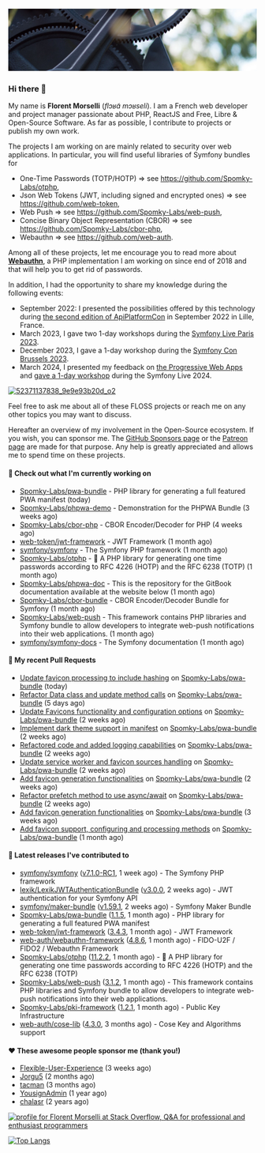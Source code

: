 ![Cover image](1.webp)

### Hi there 👋

My name is **Florent Morselli** (*flɔʁɑ̃ mɔʁseli*). I am a French web developer and project manager passionate about PHP, ReactJS and Free, Libre & Open-Source Software.
As far as possible, I contribute to projects or publish my own work.

The projects I am working on are mainly related to security over web applications. In particular, you will find useful libraries of Symfony bundles for
* One-Time Passwords (TOTP/HOTP) => see https://github.com/Spomky-Labs/otphp,
* Json Web Tokens (JWT, including signed and encrypted ones) => see https://github.com/web-token,
* Web Push => see https://github.com/Spomky-Labs/web-push,
* Concise Binary Object Representation (CBOR) => see https://github.com/Spomky-Labs/cbor-php,
* Webauthn => see https://github.com/web-auth.

Among all of these projects, let me encourage you to read more about [**Webauthn**](https://github.com/web-auth), a PHP implementation I am working on since end of 2018 and that will help you to get rid of passwords.

In addition, I had the opportunity to share my knowledge during the following events:

* September 2022: I presented the possibilities offered by this technology during [the second edition of ApiPlatformCon](https://youtu.be/Y2_0omg1CFk) in September 2022 in Lille, France.
* March 2023, I gave two 1-day workshops during the [Symfony Live Paris 2023](https://live.symfony.com/2023-paris/workshop/maximiser-la-securite-de-vos-applications-avec-le-bundle-security).
* December 2023, I gave a 1-day workshop during the [Symfony Con Brussels 2023](https://live.symfony.com/2023-brussels-con/workshop/road-to-safer-applications).
* March 2024, I presented my feedback on [the Progressive Web Apps](https://live.symfony.com/2024-paris/schedule/de-web-app-a-progressive-web-app) and [gave a 1-day workshop](https://live.symfony.com/2024-paris/workshop#securite-amelioree-et-webauthn-avec-symfony-2) during the Symfony Live 2024.

[![52371137838_9e9e93b20d_o2](https://user-images.githubusercontent.com/1091072/191684778-b9e26104-038d-45c2-a1b3-287233d15ecc.jpg)](https://api-platform.com/con/2022/conferences/webauthn-se-debarrasser-des-mots-de-passe-definitivement/)

Feel free to ask me about all of these FLOSS projects or reach me on any other topics you may want to discuss.

Hereafter an overview of my involvement in the Open-Source ecosystem.
If you wish, you can sponsor me. The [GitHub Sponsors page](https://github.com/sponsors/Spomky/) or the [Patreon page](https://www.patreon.com/FlorentMorselli) are made for that purpose. Any help is greatly appreciated and allows me to spend time on these projects.

#### 👷 Check out what I'm currently working on

- [Spomky-Labs/pwa-bundle](https://github.com/Spomky-Labs/pwa-bundle) - PHP library for generating a full featured PWA manifest (today)
- [Spomky-Labs/phpwa-demo](https://github.com/Spomky-Labs/phpwa-demo) - Demonstration for the PHPWA Bundle (3 weeks ago)
- [Spomky-Labs/cbor-php](https://github.com/Spomky-Labs/cbor-php) - CBOR Encoder/Decoder for PHP (4 weeks ago)
- [web-token/jwt-framework](https://github.com/web-token/jwt-framework) - JWT Framework (1 month ago)
- [symfony/symfony](https://github.com/symfony/symfony) - The Symfony PHP framework (1 month ago)
- [Spomky-Labs/otphp](https://github.com/Spomky-Labs/otphp) - :closed_lock_with_key: A PHP library for generating one time passwords according to RFC 4226 (HOTP) and the RFC 6238 (TOTP) (1 month ago)
- [Spomky-Labs/phpwa-doc](https://github.com/Spomky-Labs/phpwa-doc) - This is the repository for the GitBook documentation available at the website below (1 month ago)
- [Spomky-Labs/cbor-bundle](https://github.com/Spomky-Labs/cbor-bundle) - CBOR Encoder/Decoder Bundle for Symfony (1 month ago)
- [Spomky-Labs/web-push](https://github.com/Spomky-Labs/web-push) - This framework contains PHP libraries and Symfony bundle to allow developers to integrate web-push notifications into their web applications. (1 month ago)
- [symfony/symfony-docs](https://github.com/symfony/symfony-docs) - The Symfony documentation (1 month ago)

#### 🔨 My recent Pull Requests

- [Update favicon processing to include hashing](https://github.com/Spomky-Labs/pwa-bundle/pull/205) on [Spomky-Labs/pwa-bundle](https://github.com/Spomky-Labs/pwa-bundle) (today)
- [Refactor Data class and update method calls](https://github.com/Spomky-Labs/pwa-bundle/pull/203) on [Spomky-Labs/pwa-bundle](https://github.com/Spomky-Labs/pwa-bundle) (5 days ago)
- [Update Favicons functionality and configuration options](https://github.com/Spomky-Labs/pwa-bundle/pull/199) on [Spomky-Labs/pwa-bundle](https://github.com/Spomky-Labs/pwa-bundle) (2 weeks ago)
- [Implement dark theme support in manifest](https://github.com/Spomky-Labs/pwa-bundle/pull/198) on [Spomky-Labs/pwa-bundle](https://github.com/Spomky-Labs/pwa-bundle) (2 weeks ago)
- [Refactored code and added logging capabilities](https://github.com/Spomky-Labs/pwa-bundle/pull/197) on [Spomky-Labs/pwa-bundle](https://github.com/Spomky-Labs/pwa-bundle) (2 weeks ago)
- [Update service worker and favicon sources handling](https://github.com/Spomky-Labs/pwa-bundle/pull/196) on [Spomky-Labs/pwa-bundle](https://github.com/Spomky-Labs/pwa-bundle) (2 weeks ago)
- [Add favicon generation functionalities](https://github.com/Spomky-Labs/pwa-bundle/pull/194) on [Spomky-Labs/pwa-bundle](https://github.com/Spomky-Labs/pwa-bundle) (2 weeks ago)
- [Refactor prefetch method to use async/await](https://github.com/Spomky-Labs/pwa-bundle/pull/193) on [Spomky-Labs/pwa-bundle](https://github.com/Spomky-Labs/pwa-bundle) (2 weeks ago)
- [Add favicon generation functionalities](https://github.com/Spomky-Labs/pwa-bundle/pull/189) on [Spomky-Labs/pwa-bundle](https://github.com/Spomky-Labs/pwa-bundle) (3 weeks ago)
- [Add favicon support, configuring and processing methods](https://github.com/Spomky-Labs/pwa-bundle/pull/187) on [Spomky-Labs/pwa-bundle](https://github.com/Spomky-Labs/pwa-bundle) (1 month ago)

#### 🔭 Latest releases I've contributed to

- [symfony/symfony](https://github.com/symfony/symfony) ([v7.1.0-RC1](https://github.com/symfony/symfony/releases/tag/v7.1.0-RC1), 1 week ago) - The Symfony PHP framework
- [lexik/LexikJWTAuthenticationBundle](https://github.com/lexik/LexikJWTAuthenticationBundle) ([v3.0.0](https://github.com/lexik/LexikJWTAuthenticationBundle/releases/tag/v3.0.0), 2 weeks ago) - JWT authentication for your Symfony API
- [symfony/maker-bundle](https://github.com/symfony/maker-bundle) ([v1.59.1](https://github.com/symfony/maker-bundle/releases/tag/v1.59.1), 2 weeks ago) - Symfony Maker Bundle
- [Spomky-Labs/pwa-bundle](https://github.com/Spomky-Labs/pwa-bundle) ([1.1.5](https://github.com/Spomky-Labs/pwa-bundle/releases/tag/1.1.5), 1 month ago) - PHP library for generating a full featured PWA manifest
- [web-token/jwt-framework](https://github.com/web-token/jwt-framework) ([3.4.3](https://github.com/web-token/jwt-framework/releases/tag/3.4.3), 1 month ago) - JWT Framework
- [web-auth/webauthn-framework](https://github.com/web-auth/webauthn-framework) ([4.8.6](https://github.com/web-auth/webauthn-framework/releases/tag/4.8.6), 1 month ago) - FIDO-U2F / FIDO2 / Webauthn Framework
- [Spomky-Labs/otphp](https://github.com/Spomky-Labs/otphp) ([11.2.2](https://github.com/Spomky-Labs/otphp/releases/tag/11.2.2), 1 month ago) - :closed_lock_with_key: A PHP library for generating one time passwords according to RFC 4226 (HOTP) and the RFC 6238 (TOTP)
- [Spomky-Labs/web-push](https://github.com/Spomky-Labs/web-push) ([3.1.2](https://github.com/Spomky-Labs/web-push/releases/tag/3.1.2), 1 month ago) - This framework contains PHP libraries and Symfony bundle to allow developers to integrate web-push notifications into their web applications.
- [Spomky-Labs/pki-framework](https://github.com/Spomky-Labs/pki-framework) ([1.2.1](https://github.com/Spomky-Labs/pki-framework/releases/tag/1.2.1), 1 month ago) - Public Key Infrastructure
- [web-auth/cose-lib](https://github.com/web-auth/cose-lib) ([4.3.0](https://github.com/web-auth/cose-lib/releases/tag/4.3.0), 3 months ago) - Cose Key and Algorithms support

#### ❤️ These awesome people sponsor me (thank you!)

- [Flexible-User-Experience](https://github.com/Flexible-User-Experience) (3 weeks ago)
- [Jorgu5](https://github.com/Jorgu5) (2 months ago)
- [tacman](https://github.com/tacman) (3 months ago)
- [YousignAdmin](https://github.com/YousignAdmin) (1 year ago)
- [chalasr](https://github.com/chalasr) (2 years ago)

<a href="https://stackoverflow.com/users/2157818/florent-morselli"><img src="https://stackoverflow.com/users/flair/2157818.png" width="208" height="58" alt="profile for Florent Morselli at Stack Overflow, Q&amp;A for professional and enthusiast programmers" title="profile for Florent Morselli at Stack Overflow, Q&amp;A for professional and enthusiast programmers"></a>

[![Top Langs](https://wakatime.com/share/@Spomky/aa41d408-c524-4a5f-936d-0b9446698abd.svg)](https://wakatime.com/@Spomky)
